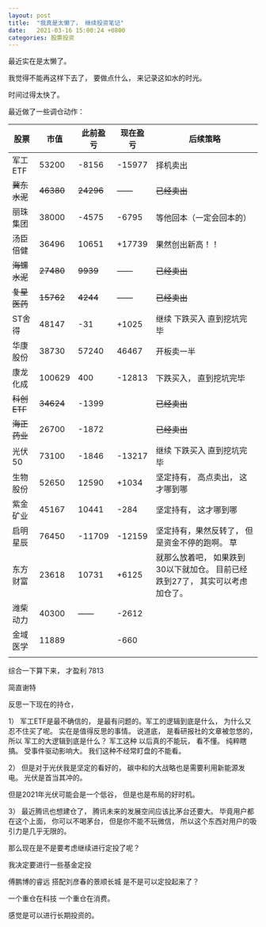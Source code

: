```yaml
---
layout: post
title:  "我真是太懒了， 继续投资笔记"
date:   2021-03-16 15:00:24 +0800
categories: 股票投资
---
```


最近实在是太懒了。 

我觉得不能再这样下去了， 要做点什么， 来记录这如水的时光。 

时间过得太快了。 



最近做了一些调仓动作： 



| 股票         | 市值      | 此前盈亏  | 现在盈亏 | 后续策略                                                     |
| ------------ | --------- | --------- | -------- | ------------------------------------------------------------ |
| 军工ETF      | 53200     | -8156     | -15977   | 择机卖出                                                     |
| ~~冀东水泥~~ | ~~46380~~ | ~~24296~~ | ——       | ~~已经卖出~~                                                 |
| 丽珠集团     | 38000     | -4575     | -6795    | 等他回本（一定会回本的）                                     |
| 汤臣倍健     | 36496     | 10651     | +17739   | 果然创出新高！！                                             |
| ~~海螺水泥~~ | ~~27480~~ | ~~9939~~  | ——       | ~~已经卖出~~                                                 |
| ~~复星医药~~ | ~~15762~~ | ~~4244~~  | ——       | ~~已经卖出~~                                                 |
| ST舍得       | 48147     | -31       | +1025    | 继续 下跌买入 直到挖坑完毕                                   |
| 华康股份     | 38730     | 57240     | 46467    | 开板卖一半                                                   |
| 康龙化成     | 100629    | 400       | -12813   | 下跌买入， 直到挖坑完毕                                      |
| ~~科创ETF~~  | ~~34624~~ | -1399     |          | ~~已经卖出~~                                                 |
| ~~海正药业~~ | 26700     | -1872     |          | ~~已经卖出~~                                                 |
| 光伏50       | 73100     | -1846     | -13217   | 继续 下跌买入 直到挖坑完毕                                   |
| 生物股份     | 52650     | 12590     | +1034    | 坚定持有， 高点卖出， 这才哪到哪                             |
| 紫金矿业     | 45167     | 10441     | -284     | 坚定持有， 这才哪到哪                                        |
| 启明星辰     | 76450     | -11709    | -12159   | 坚定持有，果然反转了， 但是资金不停的跑啊。 草               |
| 东方财富     | 23618     | 10731     | +6125    | 就那么放着吧， 如果跌到30以下就加仓。 目前已经跌到27了， 其实可以考虑加仓了。 |
| 潍柴动力     | 40300     | ——        | -2612    |                                                              |
| 金域医学     | 11889     |           | -660     |                                                              |
|              |           |           |          |                                                              |



综合一下算下来， 才盈利 7813 

简直谢特



反思一下现在的持仓， 

1）  军工ETF是最不确信的， 是最有问题的。军工的逻辑到底是什么， 为什么又忍不住买了呢。 实在是值得反思的事情。  说道底， 是看研报社的文章被忽悠的，所以 军工的大逻辑到底是什么？ 军工这种 以后真的不能玩， 看不懂。  纯粹瞎搞。 受事件驱动影响大。 我们这种不经常盯盘的不能看。



2） 但是对于光伏我是坚定的看好的， 碳中和的大战略也是需要利用新能源发电。 光伏是首当其冲的。 

但是2021年光伏可能会是一个低谷， 但是也是布局的好时机。 



3） 最近腾讯也想建仓了， 腾讯未来的发展空间应该比茅台还要大。 毕竟用户都在这个上面， 你可以不喝茅台， 但是你不能不玩微信， 所以这个东西对用户的吸引力是几乎无限的。 





那么现在是不是要考虑继续进行定投了呢？ 

我决定要进行一些基金定投

傅鹏博的睿远  搭配刘彦春的景顺长城 是不是可以定投起来了？ 

一个重仓在科技  一个重仓在消费。 

感觉是可以进行长期投资的。 























